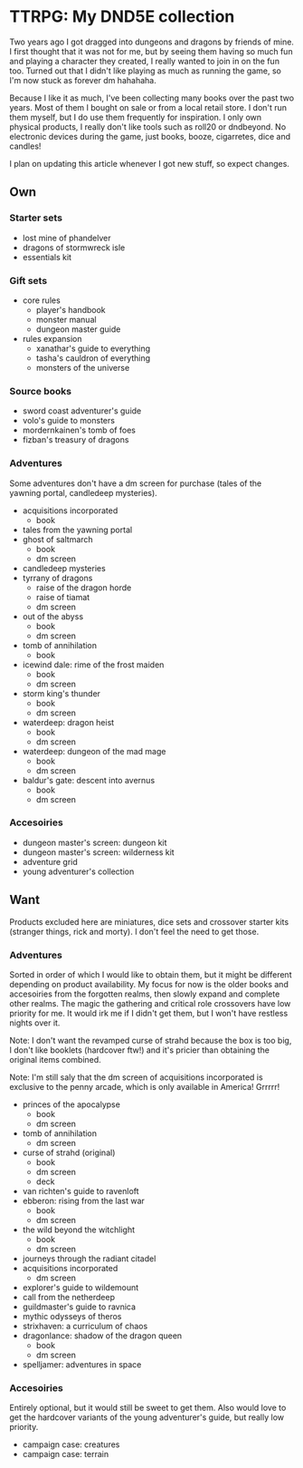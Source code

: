 # TTRPG: My DND5E collection

Two years ago I got dragged into dungeons and dragons by friends of mine. I
first thought that it was not for me, but by seeing them having so much fun and
playing a character they created, I really wanted to join in on the fun too.
Turned out that I didn't like playing as much as running the game, so I'm now
stuck as forever dm hahahaha.

Because I like it as much, I've been collecting many books over the past two
years. Most of them I bought on sale or from a local retail store. I don't run
them myself, but I do use them frequently for inspiration. I only own physical
products, I really don't like tools such as roll20 or dndbeyond. No electronic
devices during the game, just books, booze, cigarretes, dice and candles!

I plan on updating this article whenever I got new stuff, so expect changes.

## Own

### Starter sets

- lost mine of phandelver
- dragons of stormwreck isle
- essentials kit

### Gift sets

- core rules
  - player's handbook
  - monster manual
  - dungeon master guide
- rules expansion
  - xanathar's guide to everything
  - tasha's cauldron of everything
  - monsters of the universe

### Source books

- sword coast adventurer's guide
- volo's guide to monsters
- mordernkainen's tomb of foes
- fizban's treasury of dragons

### Adventures

Some adventures don't have a dm screen for purchase (tales of the yawning
portal, candledeep mysteries).

- acquisitions incorporated
  - book
- tales from the yawning portal
- ghost of saltmarch
  - book
  - dm screen
- candledeep mysteries
- tyrrany of dragons
  - raise of the dragon horde
  - raise of tiamat
  - dm screen
- out of the abyss
  - book
  - dm screen
- tomb of annihilation
  - book
- icewind dale: rime of the frost maiden
  - book
  - dm screen
- storm king's thunder
  - book
  - dm screen
- waterdeep: dragon heist
  - book
  - dm screen
- waterdeep: dungeon of the mad mage
  - book
  - dm screen
- baldur's gate: descent into avernus
  - book
  - dm screen

### Accesoiries

- dungeon master's screen: dungeon kit
- dungeon master's screen: wilderness kit
- adventure grid
- young adventurer's collection

## Want

Products excluded here are miniatures, dice sets and crossover starter kits
(stranger things, rick and morty). I don't feel the need to get those.

### Adventures

Sorted in order of which I would like to obtain them, but it might be different
depending on product availability. My focus for now is the older books and
accesoiries from the forgotten realms, then slowly expand and complete other
realms. The magic the gathering and critical role crossovers have low priority
for me. It would irk me if I didn't get them, but I won't have restless nights
over it.

Note: I don't want the revamped curse of strahd because the box is too big, I
don't like booklets (hardcover ftw!) and it's pricier than obtaining the
original items combined.

Note: I'm still saly that the dm screen of acquisitions incorporated is
exclusive to the penny arcade, which is only available in America! Grrrrr!

- princes of the apocalypse
  - book
  - dm screen
- tomb of annihilation
  - dm screen
- curse of strahd (original)
  - book
  - dm screen
  - deck
- van richten's guide to ravenloft
- ebberon: rising from the last war
  - book
  - dm screen
- the wild beyond the witchlight
  - book
  - dm screen
- journeys through the radiant citadel
- acquisitions incorporated
  - dm screen
- explorer's guide to wildemount
- call from the netherdeep
- guildmaster's guide to ravnica
- mythic odysseys of theros
- strixhaven: a curriculum of chaos
- dragonlance: shadow of the dragon queen
  - book
  - dm screen
- spelljamer: adventures in space

### Accesoiries

Entirely optional, but it would still be sweet to get them. Also would love to
get the hardcover variants of the young adventurer's guide, but really low
priority.

- campaign case: creatures
- campaign case: terrain
